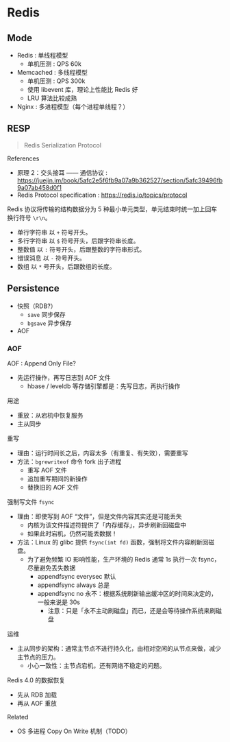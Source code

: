 # Redis

## Mode

- Redis : 单线程模型
    - 单机压测 : QPS 60k
- Memcached : 多线程模型
    - 单机压测 : QPS 300k
    - 使用 libevent 库，理论上性能比 Redis 好
    - LRU 算法比较成熟
- Nginx : 多进程模型（每个进程单线程？）

## RESP

> Redis Serialization Protocol

References

- 原理 2：交头接耳 —— 通信协议 : https://juejin.im/book/5afc2e5f6fb9a07a9b362527/section/5afc39496fb9a07ab458d0f1
- Redis Protocol specification : https://redis.io/topics/protocol

Redis 协议将传输的结构数据分为 5 种最小单元类型，单元结束时统一加上回车换行符号 `\r\n`。

- 单行字符串 以 `+` 符号开头。
- 多行字符串 以 `$` 符号开头，后跟字符串长度。
- 整数值 以 `:` 符号开头，后跟整数的字符串形式。
- 错误消息 以 `-` 符号开头。
- 数组 以 `*` 号开头，后跟数组的长度。

## Persistence

- 快照（RDB?）
    - `save` 同步保存
    - `bgsave` 异步保存
- AOF

### AOF

AOF : Append Only File?

- 先运行操作，再写日志到 AOF 文件
    - hbase / leveldb 等存储引擎都是：先写日志，再执行操作

用途

- 重放：从宕机中恢复服务
- 主从同步

重写

- 理由：运行时间长之后，内容太多（有重复、有失效），需要重写
- 方法：`bgrewriteof` 命令 fork 出子进程
    - 重写 AOF 文件
    - 追加重写期间的新操作
    - 替换旧的 AOF 文件

强制写文件 `fsync`

- 理由：即使写到 AOF “文件”，但是文件内容其实还是可能丢失
    - 内核为该文件描述符提供了「内存缓存」，异步刷新回磁盘中
    - 如果此时宕机，仍然可能丢数据！
- 方法：Linux 的 glibc 提供 `fsync(int fd)` 函数，强制将文件内容刷新回磁盘。
    - 为了避免频繁 IO 影响性能，生产环境的 Redis 通常 1s 执行一次 fsync，尽量避免丢失数据
        - appendfsync everysec 默认
        - appendfsync always 总是
        - appendfsync no 永不：根据系统刷新输出缓冲区的时间来决定的，一般来说是 30s
            - 注意：只是「永不主动刷磁盘」而已，还是会等待操作系统来刷磁盘


运维

- 主从同步的架构：通常主节点不进行持久化，由相对空闲的从节点来做，减少主节点的压力。
    - 小心一致性：主节点宕机，还有网络不稳定的问题。

Redis 4.0 的数据恢复

- 先从 RDB 加载
- 再从 AOF 重放

Related

- OS 多进程 Copy On Write 机制（TODO）
